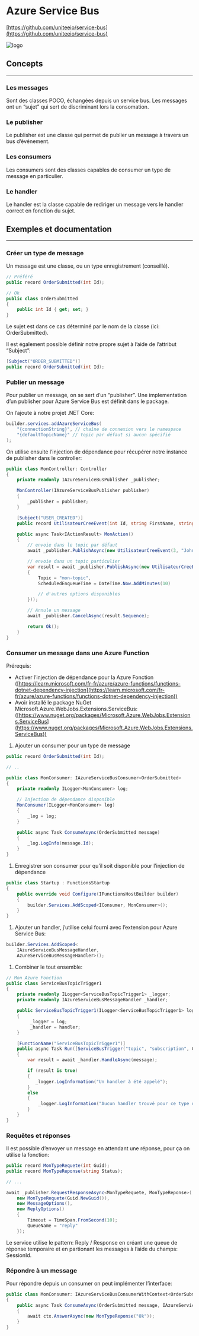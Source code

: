 # Azure Service Bus

[https://github.com/uniteeio/service-bus](https://github.com/uniteeio/service-bus)

![logo](./logo/LogoText.png)

## Concepts

---

### Les messages

Sont des classes POCO, échangées depuis un service bus. Les messages ont un “sujet” qui sert de discriminant lors la consomation.

### Le publisher

Le publisher est une classe qui permet de publier un message à travers un bus d’événement.

### Les consumers

Les consumers sont des classes capables de consumer un type de message en particulier.

### Le handler

Le handler est la classe capable de rediriger un message vers le handler correct en fonction du sujet.

## Exemples et documentation

---

### Créer un type de message

Un message est une classe, ou un type enregistrement (conseillé). 

```csharp
// Préféré
public record OrderSubmitted(int Id);

// Ok
public class OrderSubmitted
{
    public int Id { get; set; }
}
```

Le sujet est dans ce cas déterminé par le nom de la classe (ici: OrderSubmitted).

Il est également possible définir notre propre sujet à l’aide de l’attribut “Subject”:

```csharp
[Subject("ORDER_SUBMITTED")]
public record OrderSubmitted(int Id);
```

### Publier un message

Pour publier un message, on se sert d’un “publisher”. Une implementation d’un publisher pour Azure Service Bus est définit dans le package. 

On l’ajoute à notre projet .NET Core:

```csharp
builder.services.addAzureServiceBus(
    "{connectionString}", // chaîne de connexion vers le namespace
    "{defaultTopicName}" // topic par défaut si aucun spécifié
);
```

On utilise ensuite l’injection de dépendance pour récupérer notre instance de publisher dans le controller:

```csharp
public class MonController: Controller
{
    private readonly IAzureServiceBusPublisher _publisher;

    MonController(IAzureServiceBusPublisher publisher)
    {
        _publisher = publisher;
    }

    [Subject("USER_CREATED")]
    public record UtilisateurCreeEvent(int Id, string FirstName, string LastName);

    public async Task<IActionResult> MonAction()
    {
        // envoie dans le topic par défaut
        await _publisher.PublishAsync(new UtilisateurCreeEvent(3, "John", "Doe"));

        // envoie dans un topic particulier
        var result = await _publisher.PublishAsync(new UtilisateurCreeEvent(3, new MessageOption()
        {
            Topic = "mon-topic",
            ScheduledEnqueueTime = DateTime.Now.AddMinutes(10)

            // d'autres options disponibles
        }));

        // Annule un message
        await _publisher.CancelAsync(result.Sequence);

        return Ok();
    }
}
```

### Consumer un message dans une Azure Function

Prérequis:

- Activer l’injection de dépendance pour la Azure Fonction ([https://learn.microsoft.com/fr-fr/azure/azure-functions/functions-dotnet-dependency-injection](https://learn.microsoft.com/fr-fr/azure/azure-functions/functions-dotnet-dependency-injection))
- Avoir installé le package NuGet Microsoft.Azure.WebJobs.Extensions.ServiceBus: ([https://www.nuget.org/packages/Microsoft.Azure.WebJobs.Extensions.ServiceBus](https://www.nuget.org/packages/Microsoft.Azure.WebJobs.Extensions.ServiceBus))

1. Ajouter un consumer pour un type de message

```csharp
public record OrderSubmitted(int Id); 

// ..

public class MonConsumer: IAzureServiceBusConsumer<OrderSubmitted>
{
    private readonly ILogger<MonConsumer> log;

    // Injection de dépendance disponible
    MonConsumer(ILogger<MonConsumer> log)
    {
        _log = log;
    }

    public async Task ConsumeAsync(OrderSubmitted message)
    {
        _log.LogInfo(message.Id);
    }
}
```

1. Enregistrer son consumer pour qu’il soit disponible pour l’injection de dépendance

```csharp
public class Startup : FunctionsStartup
{
    public override void Configure(IFunctionsHostBuilder builder)
    {
        builder.Services.AddScoped<IConsumer, MonConsumer>();  
    } 
}
```

1. Ajouter un handler, j’utilise celui fourni avec l’extension pour Azure Service Bus:

```csharp
builder.Services.AddScoped<
    IAzureServiceBusMessageHandler, 
    AzureServiceBusMessageHandler>();
```

1. Combiner le tout ensemble:

```csharp
// Mon Azure Fonction
public class ServiceBusTopicTrigger1
{
    private readonly ILogger<ServiceBusTopicTrigger1> _logger;
    private readonly IAzureServiceBusMessageHandler _handler;

    public ServiceBusTopicTrigger1(ILogger<ServiceBusTopicTrigger1> log, IAzureServiceBusMessageHandler handler)
    {
         _logger = log;
         _handler = handler;
    }

    [FunctionName("ServiceBusTopicTrigger1")]
    public async Task Run([ServiceBusTrigger("topic", "subscription", Connection = "SERVICEBUS")]ServiceBusReceivedMessage message)
    {
        var result = await _handler.HandleAsync(message);

        if (result is true)
        {
           _logger.LogInformation("Un handler à été appelé");
        }
        else
        {
            _logger.LogInformation("Aucun handler trouvé pour ce type de message");
        }
    }
}
```

### Requêtes et réponses

Il est possible d’envoyer un message en attendant une réponse, pour ça on utilise la fonction:

```csharp
public record MonTypeRequete(int Guid);
public record MonTypeReponse(string Status);

// ...

await _publisher.RequestResponseAsync<MonTypeRequete, MonTypeReponse>(
    new MonTypeRequete(Guid.NewGuid()),
    new MessageOptions(),
    new ReplyOptions()
    {
        Timeout = TimeSpan.FromSecond(10);
        QueueName = "reply"
    });
```

Le service utilise le pattern: Reply / Response en créant une queue de réponse temporaire et en partionant les messages à l’aide du champs: SessionId.

### Répondre à un message

Pour répondre depuis un consumer on peut implémenter l’interface:

```csharp
public class MonConsumer: IAzureServiceBusConsumerWithContext<OrderSubmitted>
{
    public async Task ConsumeAsync(OrderSubmitted message, IAzureServiceBusMessageContext ctx)
    {
        await ctx.AnswerAsync(new MonTypeReponse("Ok"));
    }
}
```
